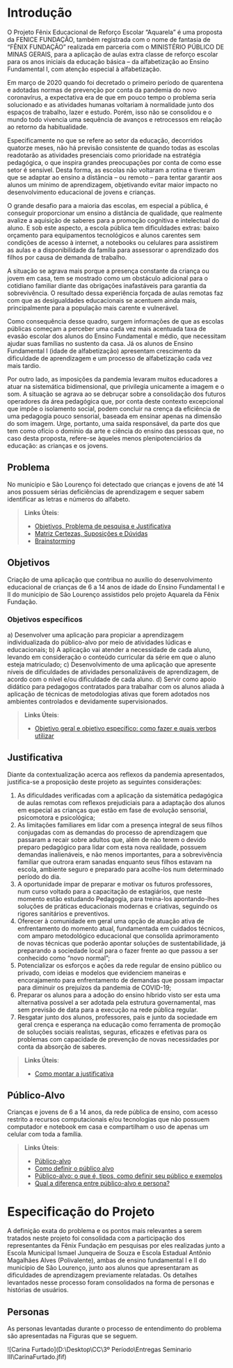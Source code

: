 # Introdução

O Projeto Fênix Educacional de Reforço Escolar “Aquarela” é uma proposta da FENICE FUNDAÇÃO, também registrada com o nome de fantasia de “FÊNIX FUNDAÇÃO” realizada em parceria com o MINISTÉRIO PÚBLICO DE MINAS GERAIS, para a aplicação de aulas extra classe de reforço escolar para os anos iniciais da educação básica – da alfabetização ao Ensino Fundamental I, com atenção especial à alfabetização.

Em março de 2020 quando foi decretado o primeiro período de quarentena e adotadas normas de prevenção por conta da pandemia do novo coronavírus, a expectativa era de que em pouco tempo o problema seria solucionado e as atividades humanas voltariam à normalidade junto dos espaços de trabalho, lazer e estudo. Porém, isso não se consolidou e o mundo todo vivencia uma sequência de avanços e retrocessos em relação ao retorno da habitualidade.

Especificamente no que se refere ao setor da educação, decorridos quatorze meses, não há previsão consistente de quando todas as escolas readotarão as atividades presenciais como prioridade na estratégia pedagógica, o que inspira grandes preocupações por conta de como esse setor é sensível. Desta forma, as escolas não voltaram a rotina e tiveram que se adaptar ao ensino a distância – ou remoto – para tentar garantir aos alunos um mínimo de aprendizagem, objetivando evitar maior impacto no desenvolvimento educacional de jovens e crianças.

O grande desafio para a maioria das escolas, em especial a pública, é conseguir proporcionar um ensino a distância de qualidade, que realmente avalize a aquisição de saberes para a promoção cognitiva e intelectual do aluno. E sob este aspecto, a escola pública tem dificuldades extras: baixo orçamento para equipamentos tecnológicos e alunos carentes sem condições de acesso à internet, a notebooks ou celulares para assistirem as aulas e a disponibilidade da família para assessorar o aprendizado dos filhos por causa de demanda de trabalho.  

A situação se agrava mais porque a presença constante da criança ou jovem em casa, tem se mostrado como um obstáculo adicional para o cotidiano familiar diante das obrigações inafastáveis para garantia da sobrevivência. O resultado dessa experiência forçada de aulas remotas faz com que as desigualdades educacionais se acentuem ainda mais, principalmente para a população mais carente e vulnerável.

Como consequência desse quadro, surgem informações de que as escolas públicas começam a perceber uma cada vez mais acentuada taxa de evasão escolar dos alunos do Ensino Fundamental e médio, que necessitam ajudar suas famílias no sustento da casa. Já os alunos de Ensino Fundamental I (idade de alfabetização) apresentam crescimento da dificuldade de aprendizagem e um processo de alfabetização cada vez mais tardio.

Por outro lado, as imposições da pandemia levaram muitos educadores a atuar na sistemática bidimensional, que privilegia unicamente a imagem e o som. A situação se agrava ao se debruçar sobre a consolidação dos futuros operadores da área pedagógica que, por conta deste contexto excepcional que impõe o isolamento social, podem concluir na crença da eficiência de uma pedagogia pouco sensorial, baseada em ensinar apenas na dimensão do som imagem. Urge, portanto, uma saída responsável, da parte dos que tem como ofício o domínio da arte e ciência do ensino das pessoas que, no caso desta proposta, refere-se àqueles menos plenipotenciários da educação: as crianças e os jovens.


## Problema
No município e São Lourenço foi detectado que crianças e jovens de até 14 anos possuem sérias deficiências de aprendizagem e sequer sabem identificar as letras e números do alfabeto.

> **Links Úteis**:
> - [Objetivos, Problema de pesquisa e Justificativa](https://medium.com/@versioparole/objetivos-problema-de-pesquisa-e-justificativa-c98c8233b9c3)
> - [Matriz Certezas, Suposições e Dúvidas](https://medium.com/educa%C3%A7%C3%A3o-fora-da-caixa/matriz-certezas-suposi%C3%A7%C3%B5es-e-d%C3%BAvidas-fa2263633655)
> - [Brainstorming](https://www.euax.com.br/2018/09/brainstorming/)

## Objetivos

Criação de uma aplicação que contribua no auxílio do desenvolvimento educacional de crianças de 6 a 14 anos de idade do Ensino Fundamental I e II do município de São Lourenço assistidos pelo projeto Aquarela da Fênix Fundação.

### Objetivos específicos
a) Desenvolver uma aplicação para propiciar a aprendizagem individualizada do público-alvo por meio de atividades lúdicas e educacionais;
b) A aplicação vai atender a necessidade de cada aluno, levando em consideração o conteúdo curricular da série em que o aluno esteja matriculado;
c) Desenvolvimento de uma aplicação que apresente níveis de dificuldades de atividades personalizáveis de aprendizagem, de acordo com o nível e/ou dificuldade de cada aluno.
d) Servir como apoio didático para pedagogos contratados para trabalhar com os alunos aliada à aplicação de técnicas de metodologias ativas que forem adotados nos ambientes controlados e devidamente supervisionados.


> **Links Úteis**:
> - [Objetivo geral e objetivo específico: como fazer e quais verbos utilizar](https://blog.mettzer.com/diferenca-entre-objetivo-geral-e-objetivo-especifico/)

## Justificativa

Diante da contextualização acerca aos reflexos da pandemia apresentados, justifica-se a proposição deste projeto as seguintes considerações:
1) As dificuldades verificadas com a aplicação da sistemática pedagógica de aulas remotas com reflexos prejudiciais para a adaptação dos alunos em especial as crianças que estão em fase de evolução sensorial, psicomotora e psicológica;
2) As limitações familiares em lidar com a presença integral de seus filhos conjugadas com as demandas do processo de aprendizagem que passaram a recair sobre adultos que, além de não terem o devido preparo pedagógico para lidar com esta nova realidade, possuem demandas inalienáveis, e não menos importantes, para a sobrevivência familiar que outrora eram sanadas enquanto seus filhos estavam na escola, ambiente seguro e preparado para acolhe-los num determinado período do dia.
3) A oportunidade ímpar de preparar e motivar os futuros professores, num curso voltado para a capacitação de estagiários, que neste momento estão estudando Pedagogia, para treina-los apontando-lhes soluções de práticas educacionais modernas e criativas, seguindo os rigores sanitários e preventivos.
4) Oferecer à comunidade em geral uma opção de atuação ativa de enfrentamento do momento atual, fundamentada em cuidados técnicos, com amparo metodológico educacional que consolida aprimoramento de novas técnicas que poderão apontar soluções de sustentabilidade, já preparando a sociedade local para o fazer frente ao que passou a ser conhecido como “novo normal”;
5) Potencializar os esforços e ações da rede regular de ensino público ou privado, com ideias e modelos que evidenciem maneiras e encorajamento para enfrentamento de demandas que possam impactar para diminuir os prejuízos da pandemia de COVID-19;
6) Preparar os alunos para a adoção do ensino híbrido  visto ser esta uma alternativa possível a ser adotada pela estrutura governamental, mas sem previsão de data para a execução na rede pública regular.
7) Resgatar junto dos alunos, professores, pais e junto da sociedade em geral crença e esperança na educação como ferramenta de promoção de soluções sociais realistas, seguras, eficazes e efetivas para os problemas com capacidade de prevenção de novas necessidades por conta da absorção de saberes.


> **Links Úteis**:
> - [Como montar a justificativa](https://guiadamonografia.com.br/como-montar-justificativa-do-tcc/)

## Público-Alvo

Crianças e jovens de 6 a 14 anos, da rede pública de ensino, com acesso restrito a recursos computacionais e/ou tecnologias que não possuem computador e notebook em casa e compartilham o uso de apenas um celular com toda a família.

> **Links Úteis**:
> - [Público-alvo](https://blog.hotmart.com/pt-br/publico-alvo/)
> - [Como definir o público alvo](https://exame.com/pme/5-dicas-essenciais-para-definir-o-publico-alvo-do-seu-negocio/)
> - [Público-alvo: o que é, tipos, como definir seu público e exemplos](https://klickpages.com.br/blog/publico-alvo-o-que-e/)
> - [Qual a diferença entre público-alvo e persona?](https://rockcontent.com/blog/diferenca-publico-alvo-e-persona/)

# Especificação do Projeto

A definição exata do problema e os pontos mais relevantes a serem tratados neste projeto foi consolidada com a participação dos representantes da Fênix Fundação em pesquisas por eles realizadas junto a Escola Municipal Ismael Junqueira de Souza e Escola Estadual Antônio Magalhães Alves (Polivalente), ambas de ensino fundamental I e II do município de São Lourenço, junto aos alunos que apresentaram as dificuldades de aprendizagem previamente relatadas. Os detalhes levantados nesse processo foram consolidados na forma de personas e histórias de usuários.

## Personas

As personas levantadas durante o processo de entendimento do problema são apresentadas na Figuras que se seguem.

![Carina Furtado](D:\Desktop\CC\3º Período\Entregas Seminario III\CarinaFurtado.jfif)
